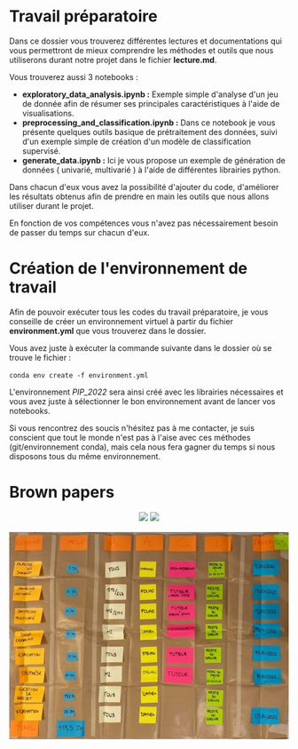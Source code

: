 # Travail préparatoire 
Dans ce dossier vous trouverez différentes lectures et documentations qui vous permettront de mieux comprendre les méthodes et outils que nous utiliserons durant notre projet dans le fichier **lecture.md**. 

Vous trouverez aussi 3 notebooks : 
* **exploratory_data_analysis.ipynb :** Exemple simple d'analyse d'un jeu de donnée afin de résumer ses principales caractéristiques à l'aide de visualisations. 
*   **preprocessing_and_classification.ipynb :**  Dans ce notebook je vous présente quelques outils basique de prétraitement des données, suivi d'un exemple simple de création d'un modèle de classification supervisé. 
* **generate_data.ipynb :** Ici je vous propose un exemple de génération de données ( univarié, multivarié ) à l'aide de différentes librairies python. 

Dans chacun d'eux vous avez la possibilité d'ajouter du code,  d'améliorer les résultats obtenus afin de prendre en main les outils que nous allons utiliser durant le projet. 

En fonction de vos compétences vous n'avez pas nécessairement besoin de passer du temps sur chacun d'eux. 



# Création de l'environnement de travail 

Afin de pouvoir exécuter tous les codes du travail préparatoire, je vous conseille de créer un environnement virtuel à partir du fichier **environment.yml** que vous trouverez dans le dossier. 

Vous avez juste à exécuter la commande suivante dans le dossier où se trouve le fichier :

`conda env create -f environment.yml`

L'environnement *PIP_2022* sera ainsi créé avec les librairies nécessaires et vous avez juste à sélectionner le bon environnement avant de lancer vos notebooks.

Si vous rencontrez des soucis n'hésitez pas à me contacter, je suis conscient que tout le monde n'est pas à l'aise avec ces méthodes (git/environnement conda), mais cela nous fera gagner du temps si nous disposons tous du même environnement. 


#  Brown papers



<div align="center">
    <img src="../images/BP_1_1.png"  >
    <img src="../images/BP_1_2.png"  >
    <br/>
    <br/>
    <img src="../images/BP_2.JPG"  >

</div>

<br/>
<br/>